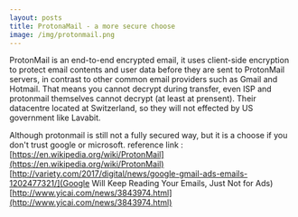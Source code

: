 ```yaml
---
layout: posts
title: ProtonaMail - a more secure choose
image: /img/protonmail.png
---
```


ProtonMail is an end-to-end encrypted email, it uses client-side encryption to protect email contents and user data before they are sent to ProtonMail servers, in contrast to other common email providers such as Gmail and Hotmail. That means you cannot decrypt during transfer, even ISP and protonmail themselves cannot decrypt (at least at prensent). Their datacentre located at Switzerland, so they will not effected by US government like Lavabit.

Although protonmail is still not a fully secured way, but it is a choose if you don't trust google or microsoft.
reference link :
[https://en.wikipedia.org/wiki/ProtonMail](https://en.wikipedia.org/wiki/ProtonMail)
[http://variety.com/2017/digital/news/google-gmail-ads-emails-1202477321/](Google Will Keep Reading Your Emails, Just Not for Ads)
[http://www.yicai.com/news/3843974.html](http://www.yicai.com/news/3843974.html)
